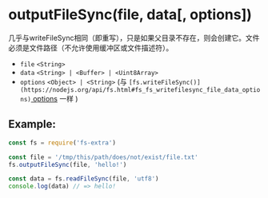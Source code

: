 # outputFileSync(file, data[, options])

几乎与writeFileSync相同（即重写），只是如果父目录不存在，则会创建它。文件必须是文件路径（不允许使用缓冲区或文件描述符）。

- `file` `<String>`
- `data` `<String> | <Buffer> | <Uint8Array>`
- `options` `<Object> | <String>` (与 `[fs.writeFileSync()](https://nodejs.org/api/fs.html#fs_fs_writefilesync_file_data_options)`[ options](https://nodejs.org/api/fs.html#fs_fs_writefilesync_file_data_options) 一样 )

## Example:

```javascript
const fs = require('fs-extra')

const file = '/tmp/this/path/does/not/exist/file.txt'
fs.outputFileSync(file, 'hello!')

const data = fs.readFileSync(file, 'utf8')
console.log(data) // => hello!
```
